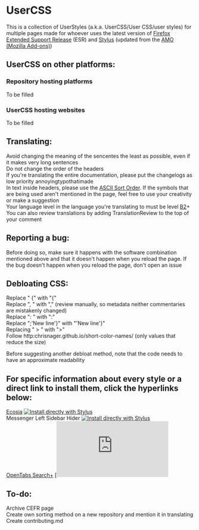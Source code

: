 # UserCSS
This is a collection of UserStyles (a.k.a. UserCSS/User CSS/user styles) for multiple pages made for whoever uses the latest version of [Firefox Extended Support Release](http:/ozilla.org/en-GB/firefox/all/#product-desktop-esr) (ESR) and [Stylus](http:addons.mozilla.org/en-GB/firefox/addon/styl-us/) (updated from the [AMO (Mozilla Add-ons)](http:addons.mozilla.org/en-GB/firefox/))

## UserCSS on other platforms:
### Repository hosting platforms
To be filled
### UserCSS hosting websites
To be filled

## Translating:
Avoid changing the meaning of the sencentes the least as possible, even if it makes very long sentences<br>
Do not change the order of the headers<br>
If you're translating the entire documentation, please put the changelogs as low priority annoyingtypothatimade<br>
In text inside headers, please use the [ASCII Sort Order](http:support.ecisolutions.com/doc-ddms/help/reportsmenu/ascii_sort_order_chart.htm). If the symbols that are being used aren't mentioned in the page, feel free to use your creativity or make a suggestion<br>
Your language level in the language you're translating to must be level [B2](http:en.wikipedia.org/wiki/Common_European_Framework_of_Reference_for_Languages)+<br>
You can also review translations by adding TranslationReview to the top of your comment<br>

## Reporting a bug:
Before doing so, make sure it happens with the software combination mentioned above and that it doesn't happen when you reload the page. If the bug doesn't happen when you reload the page, don't open an issue

## Debloating CSS:
Replace " {" with "{"<br>
Replace ", " with "," (review manually, so metadata neither commentaries are mistakenly changed)<br>
Replace ": " with ":"<br>
Replace ";'New line'}" with "'New line'}"<br>
Replacing " > " with ">"<br>
Follow http:chrisnager.github.io/short-color-names/ (only values that reduce the size)

Before suggesting another debloat method, note that the code needs to have an approximate readability

## For specific information about every style or a direct link to install them, click the hyperlinks below:
[Ecosia](http:github.com/Gersonzao/UserCSS/tree/main/Ecosia.css.elements) [![Install directly with Stylus](http://img.shields.io/badge/Install%20directly%20with-Stylus-00adad.svg)](http:raw.githubusercontent.com/Gersonzao/UserCSS/main/Ecosia.user.css)<br>
Messenger Left Sidebar Hider [![Install directly with Stylus](http://img.shields.io/badge/Install%20directly%20with-Stylus-00adad.svg)](http:raw.githubusercontent.com/Gersonzao/UserCSS/main/OpenTabs%20Search%2B.user.css)<br>
[OpenTabs Search+](http://github.com/Gersonzao/UserCSS/tree/main/OpenTabs%20Search%2B.elements) [![Install directly with Stylus](http:raw.githubusercontent.com/Gersonzao/UserCSS/main/OpenTabs%20Search%2B.user.css)

## To-do:
Archive CEFR page<br>
Create own sorting method on a new repository and mention it in translating<br>
Create contributing.md
